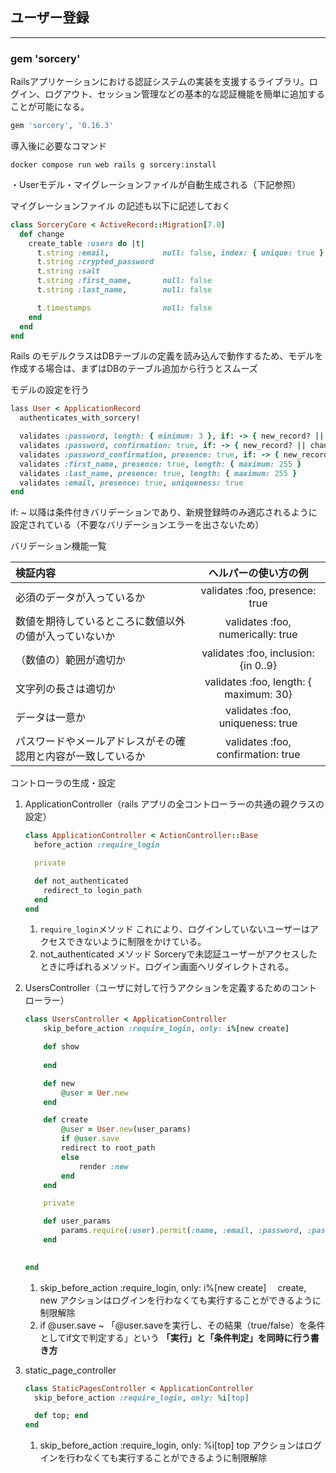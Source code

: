 ## ユーザー登録

------

### gem 'sorcery'

 Railsアプリケーションにおける認証システムの実装を支援するライブラリ。ログイン、ログアウト、セッション管理などの基本的な認証機能を簡単に追加することが可能になる。

```ruby
gem 'sorcery', '0.16.3'
```

導入後に必要なコマンド

```
docker compose run web rails g sorcery:install
```

・Userモデル・マイグレーションファイルが自動生成される（下記参照）

マイグレーションファイル の記述も以下に記述しておく

```ruby
class SorceryCore < ActiveRecord::Migration[7.0]
  def change
    create_table :users do |t|
      t.string :email,            null: false, index: { unique: true }
      t.string :crypted_password
      t.string :salt
      t.string :first_name,       null: false
      t.string :last_name,        null: false

      t.timestamps                null: false
    end
  end
end
```



Rails のモデルクラスはDBテーブルの定義を読み込んで動作するため、モデルを作成する場合は、まずはDBのテーブル追加から行うとスムーズ

モデルの設定を行う

```ruby
lass User < ApplicationRecord
  authenticates_with_sorcery!

  validates :password, length: { minimum: 3 }, if: -> { new_record? || changes[:crypted_password] }　
  validates :password, confirmation: true, if: -> { new_record? || changes[:crypted_password] }
  validates :password_confirmation, presence: true, if: -> { new_record? || changes[:crypted_password] }
  validates :first_name, presence: true, length: { maximum: 255 }
  validates :last_name, presence: true, length: { maximum: 255 }
  validates :email, presence: true, uniqueness: true
end
```

if: ~ 以降は条件付きバリデーションであり、新規登録時のみ適応されるように設定されている（不要なバリデーションエラーを出さないため）

バリデーション機能一覧

| 検証内容                                                     |          ヘルパーの使い方の例          |
| :----------------------------------------------------------- | :------------------------------------: |
| 必須のデータが入っているか                                   |     validates :foo, presence: true     |
| 数値を期待しているところに数値以外の値が入っていないか       |   validates :foo, numerically: true    |
| （数値の）範囲が適切か                                       |  validates :foo, inclusion: {in 0..9}  |
| 文字列の長さは適切か                                         | validates :foo, length: { maximum: 30} |
| データは一意か                                               |    validates :foo, uniqueness: true    |
| パスワードやメールアドレスがその確認用と内容が一致しているか |   validates :foo, confirmation: true   |



コントローラの生成・設定

1. ApplicationController（rails アプリの全コントローラーの共通の親クラスの設定）
   ```ruby
   class ApplicationController < ActionController::Base
     before_action :require_login
   
     private
   
     def not_authenticated
       redirect_to login_path
     end
   end
   ```

   1. `require_login`メソッド
      これにより、ログインしていないユーザーはアクセスできないように制限をかけている。
   2. not_authenticated メソッド
      Sorceryで未認証ユーザーがアクセスしたときに呼ばれるメソッド。ログイン画面へリダイレクトされる。

2. UsersController（ユーザに対して行うアクションを定義するためのコントローラー）
   ```ruby
   class UsersController < ApplicationController
       skip_before_action :require_login, only: i%[new create]
   
       def show 
           
       end
   
       def new 
           @user = Uer.new 
       end
   
       def create 
           @user = User.new(user_params)
           if @user.save 
           redirect to root_path
           else 
               render :new 
           end
       end
   
       private
   
       def user_params
           params.require(:user).permit(:name, :email, :password, :password_confirmation)
       end
   
       
   end
   ```

   1. skip_before_action :require_login, only: i%[new create]
      　create, new アクションはログインを行わなくても実行することができるように制限解除
   2. if @user.save ~
      「@user.saveを実行し、その結果（true/false）を条件としてif文で判定する」という
      **「実行」と「条件判定」を同時に行う書き方**

3. static_page_controller 
   ```ruby
   class StaticPagesController < ApplicationController
     skip_before_action :require_login, only: %i[top]
   
     def top; end
   end
   ```

   1.  skip_before_action :require_login, only: %i[top]
       top アクションはログインを行わなくても実行することができるように制限解除



